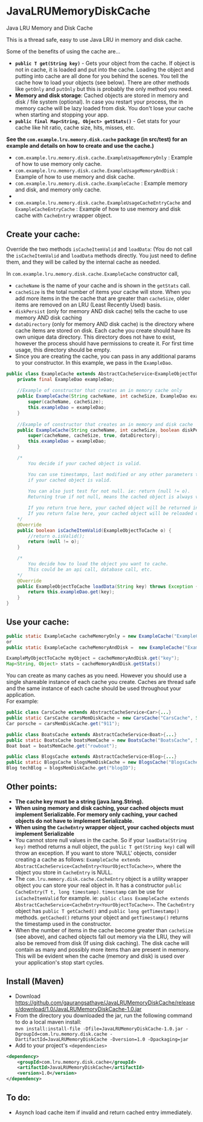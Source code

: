 # JavaLRUMemoryDiskCache

Java LRU Memory and Disk Cache

This is a thread safe, easy to use Java LRU in memory and disk cache.  

Some of the benefits of using the cache are...  
* **`public T get(String key)`** - Gets your object from the cache.  If object is not in cache, it is loaded and put into the cache. Loading the object and putting into cache are all done for you behind the scenes. You tell the cache how to load your objects (see below).  There are other methods like `getOnly` and `putOnly` but this is probably the only method you need.
* **Memory and disk storage**: Cached objects are stored in memory and disk / file system (optional). In case you restart your process, the in memory cache will be lazy loaded from disk.  You don't lose your cache when starting and stopping your app.
* **`public final Map<String, Object> getStats()`** - Get stats for your cache like hit ratio, cache size, hits, misses, etc.

**See the `com.example.lru.memory.disk.cache` package (in src/test) for an example and details on how to create and use the cache.)**  
* `com.example.lru.memory.disk.cache.ExampleUsageMemoryOnly` : Example of how to use memory only cache.
* `com.example.lru.memory.disk.cache.ExampleUsageMemoryAndDisk` : Example of how to use memory and disk cache.
* `com.example.lru.memory.disk.cache.ExampleCache` : Example memory and disk, and memory only cache.
* 
* `com.example.lru.memory.disk.cache.ExampleUsageCacheEntryCache` and `ExampleCacheEntryCache` : Example of how to use memory and disk cache with `CacheEntry` wrapper object.

## Create your cache:  

Override the two methods `isCacheItemValid` and `loadData`: (You do not call the `isCacheItemValid` and `loadData` methods directly.  You just need to define them, and they will be called by the internal cache as needed.  

In `com.example.lru.memory.disk.cache.ExampleCache` constructor call,  
* `cacheName` is the name of your cache and is shown in the `getStats` call.  
* `cacheSize` is the total number of items your cache will store.  When you add more items in the the cache that are greater than `cacheSize`, older items are removed on an LRU (Least Recently Used) basis.  
* `diskPersist` (only for memory AND disk cache) tells the cache to use memory AND disk caching
* `dataDirectory` (only for memory AND disk cache) is the directory where cache items are stored on disk.  Each cache you create should have its own unique data directory.  This directory does not have to exist, however the process should have permissions to create it.  For first time usage, this directory should be empty.
* Since you are creating the cache, you can pass in any additional params to your constructor.  In this example, we pass in the `ExampleDao`.

```java
public class ExampleCache extends AbstractCacheService<ExampleObjectToCache>{   
    private final ExampleDao exampleDao;
    
    //Example of constructor that creates an in memory cache only
    public ExampleCache(String cacheName, int cacheSize, ExampleDao exampleDao) throws Exception{
        super(cacheName, cacheSize);
        this.exampleDao = exampleDao;
    }
    
    //Example of constructor that creates an in memory and disk cache
    public ExampleCache(String cacheName, int cacheSize, boolean diskPersist, String dataDirectory, ExampleDao exampleDao) throws Exception {
        super(cacheName, cacheSize, true, dataDirectory);
        this.exampleDao = exampleDao;
    }

    /*
        You decide if your cached object is valid.

        You can use timestamps, last modified or any other parameters to determine
        if your cached object is valid.
    
        You can also just test for not null. ie: return (null != o).
        Returning true if not null, means the cached object is always valid and never has to be reloaded.

        If you return true here, your cached object will be returned in the 'get' call.
        If you return false here, your cached object will be reloaded using your 'loadData' method.
    */
    @Override
    public boolean isCacheItemValid(ExampleObjectToCache o) {
        //return o.isValid();        
        return (null != o);
    }

    /*
        You decide how to load the object you want to cache.
        This could be an api call, database call, etc.
    */
    @Override
    public ExampleObjectToCache loadData(String key) throws Exception {
        return this.exampleDao.get(key);
    }    
}
```

## Use your cache:  
```java
public static ExampleCache cacheMemoryOnly = new ExampleCache("ExampleCacheMem", 10000, new ExampleDao()); //memory only
or
public static ExampleCache cacheMemoryAndDisk =  new ExampleCache("ExampleCacheMemDisk", 10, true, "/data/directory/forMyObject", new ExampleDao()); //memory and disk

ExampleMyObjectToCache myObject = cacheMemoryAndDisk.get("key");
Map<String, Object> stats = cacheMemoryAndDisk.getStats()
```
You can create as many caches as you need. However you should use a single shareable instance of each cache you create.  Caches are thread safe and the same instance of each cache should be used throughout your application.  
For example:  
```java
public class CarsCache extends AbstractCacheService<Car>{...}
public static CarsCache carsMemDiskCache = new CarsCache("CarsCache", 50000, true, "/data/directory/cars", new CarDao());
Car porsche = carsMemDiskCache.get("911");

public class BoatsCache extends AbstractCacheService<Boat>{...}
public static BoatsCache boatsMemCache = new BoatsCache("BoatsCache", 50000, new BoatDao());
Boat boat = boatsMemCache.get("rowboat");

public class BlogsCache extends AbstractCacheService<Blog>{...}
public static BlogsCache blogsMemDiskCache = new BlogsCache("BlogsCache", 50000, true, "/data/directory/blogs", new BlogsDao());
Blog techBlog = blogsMemDiskCache.get("blogID");
```

## Other points:  
* **The cache key must be a string (java.lang.String).**
* **When using memory and disk caching, your cached objects must implement Serializable.  For memory only caching, your cached objects do not have to implement Serializable.**
* **When using the `CacheEntry` wrapper object, your cached objects must implement Serializable**
* You cannot store null values in the cache. So if your `loadData(String key)` method returns a null object, the `public T get(String key)` call will throw an exception.  If you want to store 'NULL' objects, consider creating a cache as follows: `ExampleCache extends AbstractCacheService<CacheEntry<YourObjectToCache>>`, where the object you store in `CacheEntry` is NULL.
* The `com.lru.memory.disk.cache.CacheEntry` object is a utility wrapper object you can store your real object in.  It has a constructor `public CacheEntry(T t, long timestamp)`.  `timestamp` can be use for `isCacheItemValid` for example. ie: `public class ExampleCache extends AbstractCacheService<CacheEntry<YourObjectToCache>>`.  The `CacheEntry` object has `public T getCached()` and `public long getTimestamp()` methods. `getCached()` returns your object and `getTimestamp()` returns the timestamp used in the constructor.
* When the number of items in the cache become greater than `cacheSize` (see above), and cached objects fall out memory via the LRU, they will also be removed from disk (If using disk caching).  The disk cache will contain as many and possibly more items than are present in memory.  This will be evident when the cache (memory and disk) is used over your application's stop start cycles.

## Install (Maven)
* Download https://github.com/gaurangsathaye/JavaLRUMemoryDiskCache/releases/download/1.0/JavaLRUMemoryDiskCache-1.0.jar
* From the directory you downloaded the jar, run the following command to do a local maven install:  
  `mvn install:install-file -Dfile=JavaLRUMemoryDiskCache-1.0.jar -DgroupId=com.lru.memory.disk.cache -DartifactId=JavaLRUMemoryDiskCache -Dversion=1.0 -Dpackaging=jar`
* Add to your project's `<dependencies>`  
```xml
<dependency>
    <groupId>com.lru.memory.disk.cache</groupId>
    <artifactId>JavaLRUMemoryDiskCache</artifactId>
    <version>1.0</version>
</dependency>
```

## To do:
* Asynch load cache item if invalid and return cached entry immediately.
